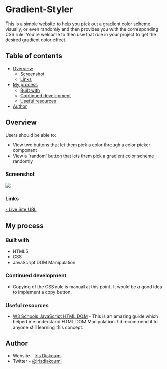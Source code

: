 # Gradient-Styler

This is a simple website to help you pick out a gradient color scheme visually, or even randomly and then provides you with the corresponding CSS rule. You're welcome to then use that rule in your project to get the desired gradient color effect.

## Table of contents

- [Overview](#overview)
  - [Screenshot](#screenshot)
  - [Links](#links)
- [My process](#my-process)
  - [Built with](#built-with)
  - [Continued development](#continued-development)
  - [Useful resources](#useful-resources)
- [Author](#author)

## Overview

Users should be able to:

- View two buttons that let them pick a color through a color picker component
- View a 'random' button that lets them pick a gradient color scheme randomly

### Screenshot

![](https://user-images.githubusercontent.com/3638718/119885386-719c2900-bf3a-11eb-83f6-f1da310322b1.png)

### Links

[- Live Site URL](https://irisdiakoumi.github.io/Gradient-Styler/)

## My process

### Built with

- HTML5
- CSS
- JavaScript DOM Manipulation

### Continued development

- Copying of the CSS rule is manual at this point. It would be a good idea to implement a copy button.

### Useful resources

- [W3 Schools JavaScript HTML DOM](https://www.w3schools.com/js/js_htmldom.asp) - This is an amazing guide which helped me understand HTML DOM Manipulation. I'd recommend it to anyone still learning this concept.

## Author

- Website - [Iris Diakoumi](https://documenting.com)
- Twitter - [@irisdiakoumi](https://www.twitter.com/irisdiakoumi)
